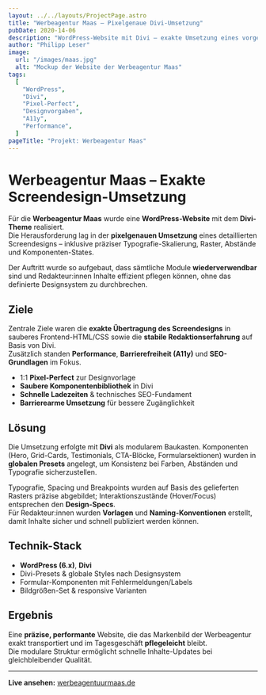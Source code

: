 ```yaml
---
layout: ../../layouts/ProjectPage.astro
title: "Werbeagentur Maas – Pixelgenaue Divi-Umsetzung"
pubDate: 2020-14-06
description: "WordPress-Website mit Divi – exakte Umsetzung eines vorgegebenen Screendesigns nach strikten Designvorgaben."
author: "Philipp Leser"
image:
  url: "/images/maas.jpg"
  alt: "Mockup der Website der Werbeagentur Maas"
tags:
  [
    "WordPress",
    "Divi",
    "Pixel-Perfect",
    "Designvorgaben",
    "A11y",
    "Performance",
  ]
pageTitle: "Projekt: Werbeagentur Maas"
---
```


# Werbeagentur Maas – Exakte Screendesign-Umsetzung

Für die **Werbeagentur Maas** wurde eine **WordPress-Website** mit dem **Divi-Theme** realisiert.  
Die Herausforderung lag in der **pixelgenauen Umsetzung** eines detaillierten Screendesigns – inklusive präziser Typografie-Skalierung, Raster, Abstände und Komponenten-States.

Der Auftritt wurde so aufgebaut, dass sämtliche Module **wiederverwendbar** sind und Redakteur:innen Inhalte effizient pflegen können, ohne das definierte Designsystem zu durchbrechen.

## Ziele

Zentrale Ziele waren die **exakte Übertragung des Screendesigns** in sauberes Frontend-HTML/CSS sowie die **stabile Redaktionserfahrung** auf Basis von Divi.  
Zusätzlich standen **Performance**, **Barrierefreiheit (A11y)** und **SEO-Grundlagen** im Fokus.

- 1:1 **Pixel-Perfect** zur Designvorlage
- **Saubere Komponentenbibliothek** in Divi
- **Schnelle Ladezeiten** & technisches SEO-Fundament
- **Barrierearme Umsetzung** für bessere Zugänglichkeit

## Lösung

Die Umsetzung erfolgte mit **Divi** als modularem Baukasten. Komponenten (Hero, Grid-Cards, Testimonials, CTA-Blöcke, Formularsektionen) wurden in **globalen Presets** angelegt, um Konsistenz bei Farben, Abständen und Typografie sicherzustellen.

Typografie, Spacing und Breakpoints wurden auf Basis des gelieferten Rasters präzise abgebildet; Interaktionszustände (Hover/Focus) entsprechen den **Design-Specs**.  
Für Redakteur:innen wurden **Vorlagen** und **Naming-Konventionen** erstellt, damit Inhalte sicher und schnell publiziert werden können.

## Technik-Stack

- **WordPress (6.x)**, **Divi**
- Divi-Presets & globale Styles nach Designsystem
- Formular-Komponenten mit Fehlermeldungen/Labels
- Bildgrößen-Set & responsive Varianten

## Ergebnis

Eine **präzise, performante** Website, die das Markenbild der Werbeagentur exakt transportiert und im Tagesgeschäft **pflegeleicht** bleibt.  
Die modulare Struktur ermöglicht schnelle Inhalte-Updates bei gleichbleibender Qualität.

---

**Live ansehen:** [werbeagentuurmaas.de](https://werbeagentuurmaas.de)
